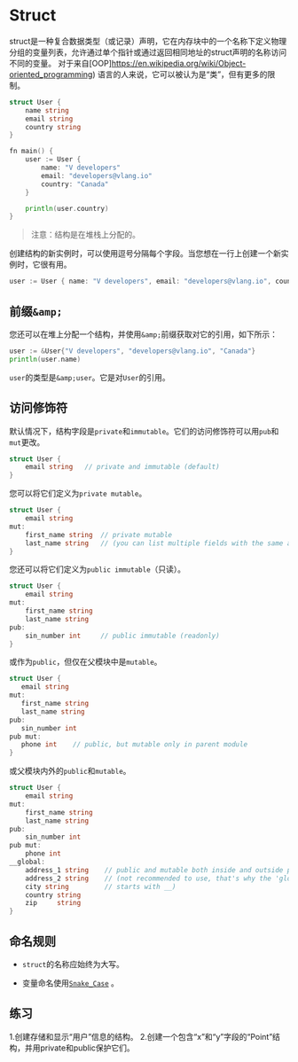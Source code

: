 # Struct

struct是一种复合数据类型（或记录）声明，它在内存块中的一个名称下定义物理分组的变量列表，允许通过单个指针或通过返回相同地址的struct声明的名称访问不同的变量。
对于来自[OOP]https://en.wikipedia.org/wiki/Object-oriented_programming) 语言的人来说，它可以被认为是“类”，但有更多的限制。

```go
struct User {
    name string
    email string
    country string
}

fn main() {
    user := User {
        name: "V developers"
        email: "developers@vlang.io"
        country: "Canada"
    }

    println(user.country)
}
```

> 注意：结构是在堆栈上分配的。

创建结构的新实例时，可以使用逗号分隔每个字段。当您想在一行上创建一个新实例时，它很有用。

```go
user := User { name: "V developers", email: "developers@vlang.io", country: "Canada" }
```

## 前缀`&amp;`

您还可以在堆上分配一个结构，并使用`&amp;`前缀获取对它的引用，如下所示：

```go
user := &User{"V developers", "developers@vlang.io", "Canada"}
println(user.name)
```

`user`的类型是`&amp;user`。它是对`User`的引用。

## 访问修饰符

默认情况下，结构字段是`private`和`immutable`。它们的访问修饰符可以用`pub`和`mut`更改。

```go
struct User {
    email string   // private and immutable (default)
}
```

您可以将它们定义为`private mutable`。

```go
struct User {
    email string
mut:
    first_name string  // private mutable
    last_name string   // (you can list multiple fields with the same access modifier)
}
```

您还可以将它们定义为`public immutable`（只读）。

```go
struct User {
    email string
mut:
    first_name string
    last_name string
pub:
    sin_number int     // public immutable (readonly)
}
```

或作为`public`，但仅在父模块中是`mutable`。

```go
struct User {
   email string
mut:
   first_name string
   last_name string
pub:
   sin_number int
pub mut:
   phone int    // public, but mutable only in parent module
}
```

或父模块内外的`public`和`mutable`。

```go
struct User {
    email string
mut:
    first_name string
    last_name string
pub:
    sin_number int
pub mut:
    phone int
__global:
    address_1 string    // public and mutable both inside and outside parent module
    address_2 string    // (not recommended to use, that's why the 'global' keyword
    city string         // starts with __)
    country string
    zip     string
}
```

## 命名规则

- `struct`的名称应始终为大写。

- 变量命名使用[`Snake_Case`](https://github.com/v-community/v_by_example/blob/master/en/examples/section_1/variables.md#naming-rules) 。

## 练习
1.创建存储和显示“用户”信息的结构。
2.创建一个包含“x”和“y”字段的“Point”结构，并用private和public保护它们。
